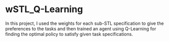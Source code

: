 # wSTL_Q-Learning
In this project, I used the weights for each sub-STL specification to give the preferences to the tasks and then trained an agent using Q-Learning for finding the optimal policy to satisfy given task specifications.
